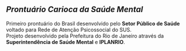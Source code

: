 ## _Prontuário Carioca da Saúde Mental_

Primeiro prontuário do Brasil desenvolvido pelo **Setor Público de Saúde** voltado para Rede de Atenção Psicossocial do SUS.  
Projeto desenvolvido pela Prefeitura do Rio de Janeiro através da **Superintendência de Saúde Mental** e **IPLANRIO**.  
